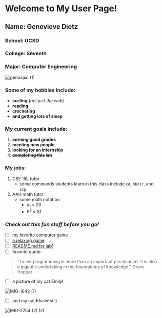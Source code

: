 # Welcome to My User Page!
## Name: Genevieve Dietz
### School: UCSD
### College:  Seventh
### Major: Computer Engineering

![gennapic (1)](https://user-images.githubusercontent.com/83431340/193127454-e414fe35-1b02-441e-a186-b9f5af40b02c.png)

### Some of my hobbies include:
- **surfing** (*not just the web*)
- **reading**
- **crocheting**
- **and getting lots of sleep**

### My current goals include:
1. **_earning_ good grades**
2. **meeting new people**
3. **looking for an internship**
4. **~~completing this lab~~**

### My jobs:
1. CSE 15L tutor
   - some commands students learn in this class include `cd`, `mkdir`, and `scp`
2. AAH math tutor
   - some math notation:
     - x<sub>1</sub> = 20
     - 9<sup>2</sup> = 81

### ***Check out this fun stuff before you go!***
- [ ] [my favorite computer game](https://play2048.co/)
- [ ] [a relaxing game](https://thisissand.com/)
- [ ] [README.md for lab1](README.md)
- [ ] favorite quote:
> "To me programming is more than an important practical art. It is also a gigantic undertaking in the foundations of knowledge." Grace Hopper
- [ ] a picture of my cat Emily! 

![IMG-1642 (1)](https://user-images.githubusercontent.com/83431340/193126412-935987a8-50cd-4275-9c24-a07d8e22a1bb.jpg)
- [ ] and my cat Khaleesi :)

![IMG-2254 (2) (2)](https://user-images.githubusercontent.com/83431340/193126167-fbc4a55a-8bbb-41f4-b782-2765dae4753f.jpeg)
